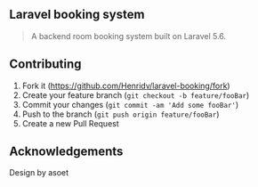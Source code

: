 ## Laravel booking system

> A backend room booking system built on Laravel 5.6.

## Contributing

1. Fork it (<https://github.com/Henridv/laravel-booking/fork>)
2. Create your feature branch (`git checkout -b feature/fooBar`)
3. Commit your changes (`git commit -am 'Add some fooBar'`)
4. Push to the branch (`git push origin feature/fooBar`)
5. Create a new Pull Request

## Acknowledgements

Design by asoet

